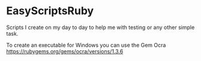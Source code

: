# EasyScriptsRuby
Scripts I create on my day to day to help me with testing or any other simple task.

To create an executable for Windows you can use the Gem Ocra 
https://rubygems.org/gems/ocra/versions/1.3.6
